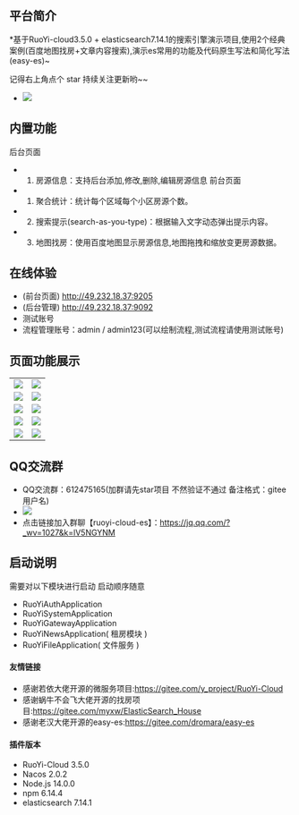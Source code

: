
## 平台简介
*基于RuoYi-cloud3.5.0 + elasticsearch7.14.1的搜索引擎演示项目,使用2个经典案例(百度地图找房+文章内容搜索),演示es常用的功能及代码原生写法和简化写法(easy-es)~

记得右上角点个 star 持续关注更新哟~~
* <img src="https://image-1304556315.cos.ap-beijing.myqcloud.com/star.png"/>
## 内置功能
后台页面
* 1.  房源信息：支持后台添加,修改,删除,编辑房源信息
前台页面
* 1.  聚合统计：统计每个区域每个小区房源个数。
* 2.  搜索提示(search-as-you-type)：根据输入文字动态弹出提示内容。
* 3.  地图找房：使用百度地图显示房源信息,地图拖拽和缩放变更房源数据。

## 在线体验
* (前台页面) http://49.232.18.37:9205
* (后台管理) http://49.232.18.37:9092
* 测试账号
* 流程管理账号：admin / admin123(可以绘制流程,测试流程请使用测试账号)
## 页面功能展示
<table>
    <tr>
        <td><img src="https://es7-1304556315.cos.ap-nanjing.myqcloud.com/9205_map_01.png"/></td>
        <td><img src="https://es7-1304556315.cos.ap-nanjing.myqcloud.com/9205_map_02.png"/></td>
    </tr>
    <tr>
        <td><img src="https://es7-1304556315.cos.ap-nanjing.myqcloud.com/9205_map_03.png"/></td>
        <td><img src="https://es7-1304556315.cos.ap-nanjing.myqcloud.com/9205_map_04.png"/></td>
    </tr>
    <tr>
        <td><img src="https://es7-1304556315.cos.ap-nanjing.myqcloud.com/9205_shou_01.png"/></td>
        <td><img src="https://es7-1304556315.cos.ap-nanjing.myqcloud.com/9205_shou_02.png"/></td>
    </tr>
    <tr>
        <td><img src="https://es7-1304556315.cos.ap-nanjing.myqcloud.com/9205_shou_03.png"/></td>
        <td><img src="https://es7-1304556315.cos.ap-nanjing.myqcloud.com/9205_shou_04.png"/></td>
    </tr>
    <tr>
        <td><img src="https://es7-1304556315.cos.ap-nanjing.myqcloud.com/9092_house_01.png"/></td>
        <td><img src="https://es7-1304556315.cos.ap-nanjing.myqcloud.com/9092_house_02.png"/></td>
    </tr>
</table>

## QQ交流群
* QQ交流群：612475165(加群请先star项目 不然验证不通过 备注格式：gitee用户名)
* <img src="https://image-1304556315.cos.ap-beijing.myqcloud.com/star.png"/>
* 点击链接加入群聊【ruoyi-cloud-es】：https://jq.qq.com/?_wv=1027&k=lV5NGYNM
## 启动说明
需要对以下模块进行启动 启动顺序随意
* RuoYiAuthApplication
* RuoYiSystemApplication
* RuoYiGatewayApplication
* RuoYiNewsApplication( 租房模块 )
* RuoYiFileApplication( 文件服务 )
#### 友情链接
* 感谢若依大佬开源的微服务项目:https://gitee.com/y_project/RuoYi-Cloud
* 感谢蜗牛不会飞大佬开源的找房项目:https://gitee.com/myxw/ElasticSearch_House
* 感谢老汉大佬开源的easy-es:https://gitee.com/dromara/easy-es
#### 插件版本
* RuoYi-Cloud 3.5.0
* Nacos 2.0.2
* Node.js 14.0.0
* npm 6.14.4
* elasticsearch 7.14.1